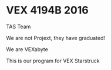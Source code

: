 # VEX 4194B 2016
TAS Team

We are not Projext, they have graduated!

We are VEXabyte

This is our program for VEX Starstruck
